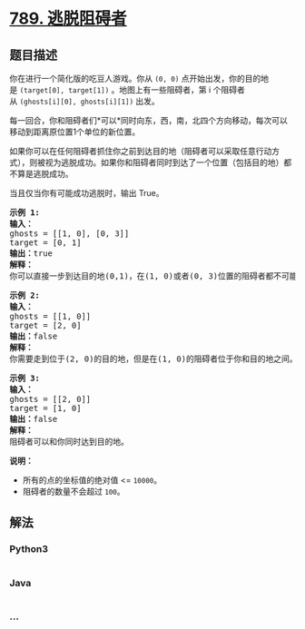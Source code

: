 # [789. 逃脱阻碍者](https://leetcode-cn.com/problems/escape-the-ghosts)

## 题目描述
<!-- 这里写题目描述 -->
<p>你在进行一个简化版的吃豆人游戏。你从&nbsp;<code>(0, 0)</code>&nbsp;点开始出发，你的目的地是&nbsp;<code>(target[0], target[1])</code>&nbsp;。地图上有一些阻碍者，第 i 个阻碍者从&nbsp;<code>(ghosts[i][0], ghosts[i][1])</code>&nbsp;出发。</p>

<p>每一回合，你和阻碍者们*可以*同时向东，西，南，北四个方向移动，每次可以移动到距离原位置1个单位的新位置。</p>

<p>如果你可以在任何阻碍者抓住你之前到达目的地（阻碍者可以采取任意行动方式），则被视为逃脱成功。如果你和阻碍者同时到达了一个位置（包括目的地）都不算是逃脱成功。</p>

<p>当且仅当你有可能成功逃脱时，输出 True。</p>

<pre><strong>示例 1:</strong>
<strong>输入：</strong> 
ghosts = [[1, 0], [0, 3]]
target = [0, 1]
<strong>输出：</strong>true
<strong>解释：
</strong>你可以直接一步到达目的地(0,1)，在(1, 0)或者(0, 3)位置的阻碍者都不可能抓住你。 
</pre>

<pre><strong>示例 2:</strong>
<strong>输入：</strong> 
ghosts = [[1, 0]]
target = [2, 0]
<strong>输出：</strong>false
<strong>解释：</strong>
你需要走到位于(2, 0)的目的地，但是在(1, 0)的阻碍者位于你和目的地之间。 
</pre>

<pre><strong>示例 3:</strong>
<strong>输入：</strong> 
ghosts = [[2, 0]]
target = [1, 0]
<strong>输出：</strong>false
<strong>解释：
</strong>阻碍者可以和你同时达到目的地。 
</pre>

<p><strong>说明：</strong></p>

<ul>
	<li>所有的点的坐标值的绝对值 &lt;=&nbsp;<code>10000</code>。</li>
	<li>阻碍者的数量不会超过&nbsp;<code>100</code>。</li>
</ul>



## 解法
<!-- 这里可写通用的实现逻辑 -->


<!-- tabs:start -->

### **Python3**
<!-- 这里可写当前语言的特殊实现逻辑 -->

```python

```

### **Java**
<!-- 这里可写当前语言的特殊实现逻辑 -->

```java

```

### **...**
```

```

<!-- tabs:end -->